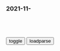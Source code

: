 ### 2021-11-　

```note
```

<table id="tbc" style="white-space:pre-wrap">
</table>
<button onclick="toggleb()">toggle</button>
<button onclick="loadparse()">loadparse</button>
<br>
<!-- 🌸<br>🍅-　-🍑<hr>🍀 -->
<pre>
<textarea rows="30" cols="100" style="display: none" id="tar">

<font size="4"><b>
洪武大案：朱元璋要将秦家满门抄斩，秦父殿前怒怼朱元璋，精彩！,影视,历史片,好看视频</b></font><br>
https://haokan.baidu.com/v?vid=70760238026331071&sfrom=baidu-feed

你说的这些话自以为是言之有理，满腹园区，其实是荒谬绝伦。

<font size="1" style="color:#DCDCDC"><b>2021/11/24 下午3:19:22</b></font>
<font size="4"><b>
玄武门之变后，李世民登上皇位，李渊说下一诅咒，后应验</b></font><br>
https://mbd.baidu.com/newspage/data/landingsuper?context=%7B%22nid%22%3A%22news_8763471723277907294%22%7D&n_type=-1&p_from=-1

唐太宗李世民发动武装z变，夺取他父亲的皇位，
但是胜利的都是书写史书的，因此唐太宗李世民继位后重新粉刷了史书。

玄武门之变后，李世民登上皇位，李渊说下一诅咒，后应验

李承前发动z变夺取李世民的皇位，
真是天道好轮回，苍天饶过谁！

<font size="1" style="color:#DCDCDC"><b>2021/11/24 下午3:09:32</b></font>
<font size="4"><b>
大决战：曾经的顶头上司，如今站到了rm的对立面，真是令人心痛,影视,战争片,好看视频</b></font><br>
https://haokan.baidu.com/v?vid=17447762051394647348&sfrom=baidu-feed

竟然走到了g命的对立面，失道寡助，迟早是要众叛亲离的。

<font size="1" style="color:#DCDCDC"><b>2021/11/24 下午3:02:10</b></font>
<font size="4"><b>
皿煮200年，美国跑步进入封建sh</b></font><br>
https://mbd.baidu.com/newspage/data/landingsuper?context=%7B%22nid%22%3A%22news_9708919979455994889%22%7D&n_type=-1&p_from=-1

旧zg的一个核心重要特征就是大g僚、大资本与大地主的三位一体。

<font size="1" style="color:#DCDCDC"><b>2021/11/24 下午1:25:19</b></font>
剪个视频，养活自己。
https://i0.hdslb.com/bfs/sycp/creative_img/202111/a8bdfca6d133ffd5aae4a014703d1ac1.jpg

<font size="4"><b>
那年那兔那些事儿：兔子用了三个罐头，居然能换毛熊一辆坦克,动漫,国产动漫,好看视频</b></font><br>
https://haokan.baidu.com/v?vid=12202960481564973906&sfrom=baidu-feed

没气了，没气了。

我们各个系统都不如人，那就发挥整合的力量。

这是专z的口径，加皿煮的工艺搞出来的最高杰作。

<font size="1" style="color:#DCDCDC"><b>2021/11/30 下午2:19:32</b></font><br>

<font size="4"><b>
那年那兔：首界战俘奥运会开幕，兔子凑齐21国运动员，发一笔小财,动漫,国产动漫,好看视频</b></font><br>
https://haokan.baidu.com/v?vid=5766957358750365593&sfrom=baidu-feed

罐头收买裁判。

<font size="1" style="color:#DCDCDC"><b>2021/11/24 下午1:19:59</b></font>

<font size="4"><b>
那年那兔那些事儿：脚盆鸡实力太强，兔子和秃子联手打败了脚盆鸡,动漫,g产动漫,好看视频</b></font><br>
https://haokan.baidu.com/v?vid=4948699709299550805&sfrom=baidu-feed

https://gimg0.baidu.com/gimg/src=http%3A%2F%2Fpic.rmb.bdstatic.com%2F0bdb7f5d818476a07d7ded885deef66d.jpeg

<font size="1" style="color:#DCDCDC"><b>2021/11/24 上午11:18:43</b></font>

<font size="4"><b>
重生：这才叫顶级杀手，不需要一颗子弹了结对手，全程惊险刺激,影视,动作片,好看视频</b></font><br>
https://haokan.baidu.com/v?vid=9536860518676444749&sfrom=baidu-feed

<font size="1" style="color:#DCDCDC"><b>2021/11/24 上午11:15:10</b></font>
<font size="4"><b>
什么是一级战备状态，我g先后六次启动一级备战，是在防备什么？</b></font><br>
https://mbd.baidu.com/newspage/data/landingsuper?context=%7B%22nid%22%3A%22news_9585304146282075505%22%7D&n_type=-1&p_from=-1

苏联不愿意看到我们gj顺利崛起，想尽办法骚扰阻挠我们的sh主义发展。

苏联已经完全丧失了原来面貌，甚至有了帝国主义的影子。

1969年的3月2日，苏联再一次大举入侵珍宝岛地区，打死打伤很多边防战士。

<font size="1" style="color:#DCDCDC"><b>2021/11/24 上午11:04:48</b></font>
<font size="4"><b>
谭旭g再发灵魂拷问：你们都是哪一个派系的？</b></font><br>
https://mbd.baidu.com/newspage/data/landingsuper?context=%7B%22nid%22%3A%22news_9709225858498965914%22%7D&n_type=-1&p_from=-1

谭旭g在动员会上的讲话全文在潍柴集团官网公布，其中有些话令人警醒——

我今年已经过了60岁，我们60后的干部，当前最典型的就是存在“三大主义”，即：享乐主义、保命主义、退休主义。我们有个别年轻干部存在“三观不正”，即：人生观不正、奋斗观不正、财富观不正；

<font size="1" style="color:#DCDCDC"><b>2021/11/24 上午10:46:20</b></font>
<font size="4"><b>
他自封“临时总统”在台上正讲着，突然“g徽”掉了……</b></font><br>
https://mbd.baidu.com/newspage/data/landingsuper?context=%7B%22nid%22%3A%22news_9255670461497617826%22%7D&n_type=-1&p_from=-1

<font size="1" style="color:#DCDCDC"><b>2021/11/24 上午10:17:03</b></font>

</textarea>
</pre>
<!-- 🍀<br>🍑-　-🍅<hr>🌸 -->

```tip
```

<script src="https://cdn.jsdelivr.net/npm/jquery@3.5.1/dist/jquery.min.js"></script>

<link rel="stylesheet" href="https://cdn.jsdelivr.net/gh/fancyapps/fancybox@3.5.7/dist/jquery.fancybox.min.css" />
<script src="https://cdn.jsdelivr.net/gh/fancyapps/fancybox@3.5.7/dist/jquery.fancybox.min.js"></script>

<script type="text/javascript">

var __urlRegex = /(\b(https?|ftp|file):\/\/[-A-Z0-9+&@#\/%?=~_|!:,.;]*[-A-Z0-9+&@#\/%=~_|])/ig;
var __imgRegex = /\.(?:jpe?g|gif|png)$/i;

loadparse();

function parseURL($string){

    var exp = __urlRegex;
    return $string.replace(exp,function(match){
            __imgRegex.lastIndex=0;
            if(__imgRegex.test(match)){
                return '<a data-fancybox="gallery" href="' + match.replace("/p=700", "")
                 + '"><img src="' + match.replace("/p=700", "/p=160x200")+'" width="64"></a>';
            }
            else{
                return '<a href="' + match + '" target="_blank">' + match + '</a>';
            }
        }
    );
}

function loadparse() {
  tbc.innerHTML = parseURL(tar.value);
}

function toggleb() {
  var x = document.getElementById("tar");
  if (x.style.display === "none") {
    x.style.display = "";
  } else {
    x.style.display = "none";
  }
}

</script>
